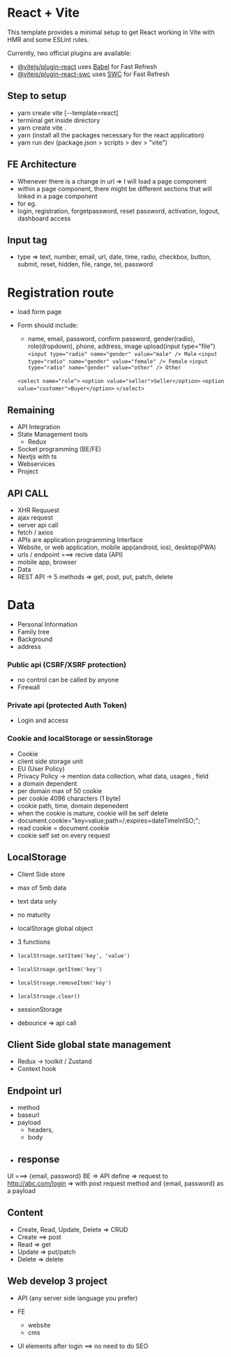 # React + Vite

This template provides a minimal setup to get React working in Vite with HMR and some ESLint rules.

Currently, two official plugins are available:

- [@vitejs/plugin-react](https://github.com/vitejs/vite-plugin-react/blob/main/packages/plugin-react/README.md) uses [Babel](https://babeljs.io/) for Fast Refresh
- [@vitejs/plugin-react-swc](https://github.com/vitejs/vite-plugin-react-swc) uses [SWC](https://swc.rs/) for Fast Refresh

## Step to setup

- yarn create vite <folder> [--template=react]
- termiinal get inside directory
- yarn create vite .
- yarn (install all the packages necessary for the react application)
- yarn run dev (package.json > scripts > dev > "vite")

## FE Architecture

- Whenever there is a change in url => I will load a page component
- within a page component, there might be different sections that will linked in a page component
- for eg.
- login, registration, forgetpassword, reset password, activation, logout, dashboard access

## Input tag

- type => text, number, email, url, date, time, radio, checkbox, button, submit, reset, hidden, file, range, tel, password

# Registration route

- load form page
- Form should include:

  - name, email, password, confirm password, gender(radio), role(dropdown), phone, address, image upload(input type="file")
    `<input type="radio" name="gender" value="male" /> Male`
    `<input type="radio" name="gender" value="female" /> Female`
    `<input type="radio" name="gender" value="other" /> Other`

  `<select name="role">`
  `<option value="seller">Seller</option>`
  `<option value="customer">Buyer</option>`
  `</select>`

## Remaining

- API Integration
- State Management tools
  - Redux
- Socket programming (BE/FE)
- Nextjs with ts
- Webservices
- Project

## API CALL

- XHR Requuest
- ajax request
- server api call
- fetch / axios
- APIs are application programming Interface
- Website, or web application, mobile app(android, ios), desktop(PWA)
- urls / endpoint ===> recive data (API)
- mobile app, browser
- Data
- REST API -> 5 methods => get, post, put, patch, delete

# Data

- Personal Information
- Family tree
- Background
- address

### Public api (CSRF/XSRF protection)

- no control can be called by anyone
- Firewall

### Private api (protected Auth Token)

- Login and access

### Cookie and localStorage or sessinStorage

- Cookie
- client side storage unit
- EU (User Policy)
- Privacy Policy -> mention data collection, what data, usages , field
- a domain dependent
- per domain max of 50 cookie
- per cookie 4096 characters (1 byte)
- cookie path, time, domain depenedent
- when the cookie is mature, cookie will be self delete
- document.cookie="key=value;path=/;expires=dateTimeInISO;";
- read cookie = document.cookie
- cookie self set on every request

## LocalStorage

- Client Side store
- max of 5mb data
- text data only
- no maturity
- localStorage global object
- 3 functions
- `localStroage.setItem('key', 'value')`
- `localStroage.getItem('key')`
- `localStroage.removeItem('key')`
- `localStroage.clear()`
- sessionStorage

- debounce => api call

## Client Side global state management

- Redux -> toolkit / Zustand
- Context hook

## Endpoint url

- method
- baseurl
- payload
  - headers,
  - body
- ## response

UI ===> {email, password}
BE => API define
=> request to http://abc.com/login => with post request method and {email, password} as a payload

## Content

- Create, Read, Update, Delete => CRUD
- Create ==> post
- Read => get
- Update => put/patch
- Delete => delete

## Web develop 3 project

- API (any server side language you prefer)
- FE

  - website
  - cms

- UI elements after login ==> no need to do SEO

